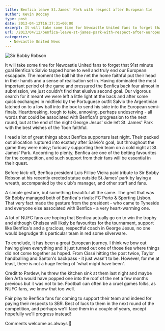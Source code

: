 ```yaml
---
title: Benfica leave St.James’ Park with respect after European tie
author: Kevin Doocey
type: post
date: 2013-04-12T16:37:31+00:00
excerpt: It will take some time for Newcastle United fans to forget that 91st minute goal Salvio tapped home to well and truly end our European escapade. The moment the ball hit the net the..
url: /2013/04/12/benfica-leave-st-james-park-with-respect-after-european-tie/
categories:
  - Newcastle United News
---
```


![Sir Bobby Robson](https://www.tynetime.com/wp-content/uploads/2013/04/Benfica-St.James-Park.jpg "Benfica - Fans, staff and manager pay tribute to Sir Bobby")

It will take some time for Newcastle United fans to forget that 91st minute goal Benfica's Salvio tapped home to well and truly end our European escapade. The moment the ball hit the net the home faithful put their head in their hands and a sense of realisation set in. Having dominated the most important period of the game and pressured the Benfica back four almost in submission, we just couldn't find that elusive second goal. Our vigorous search for it meant we were left a little light at the back and after some quick exchanges in midfield by the Portuguese outfit Salvio the Argentinian latched on to a low ball into the box to send his side into the European semi-finals. Heartbreaking, tough to take, annoying, perhaps undeserving  - all words that could be associated with Benfica's progression to the next round, but at the end of the night George Jesus' side left St. James' Park with the best wishes of the Toon faithful.

I read a lot of great things about Benfica supporters last night. Their packed out allocation ruptured into ecstasy after Salvio's goal, but throughout the game they were noisy; furiously supporting their team on a cold night at St. James' Park. According to plenty, Benfica are one of the betting favourites for the competition, and such support from their fans will be essential in their quest.

Before kick-off, Benfica president Luis Fillipe Vieira paid tribute to Sir Bobby Robson at his recently erected statue outside St.James' park by laying a wreath, accompanied by the club's manager, and other staff and fans.

A simple gesture, but something beautiful all the same. The gent that was Sir Bobby managed both of Benfica's rivals: FC Porto & Sporting Lisbon. That very fact made the gesture from the president - who came to Tyneside and everyone else associated with Benfica - a very heart-warming one.

A lot of NUFC fans are hoping that Benfica actually go on to win the trophy and although Chelsea will likely be favourites for the tournament, support like Benfica's and a gracious, respectful coach in George Jesus, no one would begrudge this particular team in red some silverware.

To conclude, it has been a great European journey. I think we bow out having given everything and it just turned out one of those ties where things did not come together as hoped. From Cissé hitting the post twice, Taylor handballing and Santon's backpass - it just wasn't to be. However, for me at least, there is not a huge feeling of 'what might have been'.

Credit to Pardew, he threw the kitchen sink at them last night and maybe Ben Arfa would have popped one into the roof of the net a few months previous but it was not to be. Football can often be a cruel games folks, as NUFC fans, we know that too well.

Fair play to Benfica fans for coming to support their team and indeed for paying their respects to SBR. Best of luck to them in the next round of the competition, and perhaps we'll face them in a couple of years, except hopefully we'll progress instead!

Comments welcome as always 🙂
